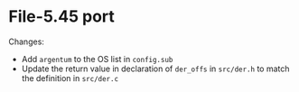 # File-5.45 port

Changes:

* Add `argentum` to the OS list in `config.sub`
* Update the return value in declaration of `der_offs` in `src/der.h` to match
  the definition in `src/der.c`
